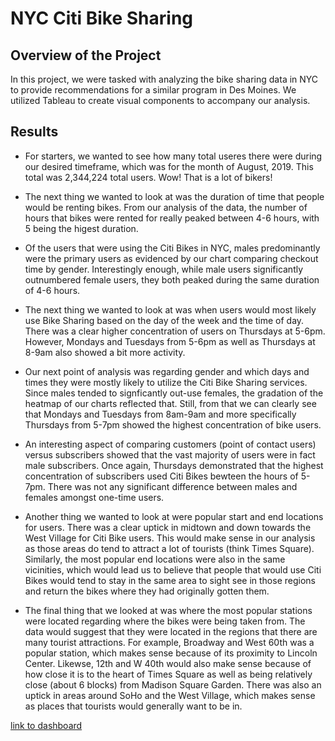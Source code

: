 # NYC Citi Bike Sharing

## Overview of the Project

In this project, we were tasked with analyzing the bike sharing data in NYC to provide recommendations for a similar program in Des Moines. We utilized Tableau to create visual components to accompany our analysis. 

## Results

* For starters, we wanted to see how many total useres there were during our desired timeframe, which was for the month of August, 2019. This total was 2,344,224 total users. Wow! That is a lot of bikers!

* The next thing we wanted to look at was the duration of time that people would be renting bikes. From our analysis of the data, the number of hours that bikes were rented for really peaked between 4-6 hours, with 5 being the higest duration.

* Of the users that were using the Citi Bikes in NYC, males predominantly were the primary users as evidenced by our chart comparing checkout time by gender. Interestingly enough, while male users significantly outnumbered female users, they both peaked during the same duration of 4-6 hours. 

* The next thing we wanted to look at was when users would most likely use Bike Sharing based on the day of the week and the time of day. There was a clear higher concentration of users on Thursdays at 5-6pm. However, Mondays and Tuesdays from 5-6pm as well as Thursdays at 8-9am also showed a bit more activity. 

* Our next point of analysis was regarding gender and which days and times they were mostly likely to utilize the Citi Bike Sharing services. Since males tended to signficantly out-use females, the gradation of the heatmap of our charts reflected that. Still, from that we can clearly see that Mondays and Tuesdays from 8am-9am and more specifically Thursdays from 5-7pm showed the highest concentration of bike users.

* An interesting aspect of comparing customers (point of contact users) versus subscribers showed that the vast majority of users were in fact male subscribers. Once again, Thursdays demonstrated that the highest concentration of subscribers used Citi Bikes bewteen the hours of 5-7pm. There was not any significant difference between males and females amongst one-time users. 

* Another thing we wanted to look at were popular start and end locations for users. There was a clear uptick in midtown and down towards the West Village for Citi Bike users. This would make sense in our analysis as those areas do tend to attract a lot of tourists (think Times Square). Similarly, the most popular end locations were also in the same vicinities, which would lead us to believe that people that would use Citi Bikes would tend to stay in the same area to sight see in those regions and return the bikes where they had originally gotten them.

* The final thing that we looked at was where the most popular stations were located regarding where the bikes were being taken from. The data would suggest that they were located in the regions that there are many tourist attractions. For example, Broadway and West 60th was a popular station, which makes sense because of its proximity to Lincoln Center. Likewse, 12th and W 40th would also make sense because of how close it is to the heart of Times Square as well as being relatively close (about 6 blocks) from Madison Square Garden. There was also an uptick in areas around SoHo and the West Village, which makes sense as places that tourists would generally want to be in. 

[link to dashboard](https://public.tableau.com/profile/brian.ahn#!/vizhome/nyc_citibike_challenge/Challenge_Story?publish=yes)
